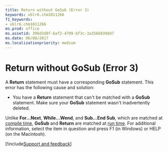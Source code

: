 ```yaml
---
title: Return without GoSub (Error 3)
keywords: vblr6.chm1011266
f1_keywords:
- vblr6.chm1011266
ms.prod: office
ms.assetid: 396d3d0f-6af2-4709-bf3c-3a35668398d7
ms.date: 06/08/2017
ms.localizationpriority: medium
---
```



# Return without GoSub (Error 3)

A **Return** statement must have a corresponding **GoSub** statement. This error has the following cause and solution:



- You have a **Return** statement that can't be matched with a **GoSub** statement. Make sure your **GoSub** statement wasn't inadvertently deleted.
    

Unlike **For...Next**, **While...Wend**, and **Sub...End Sub**, which are matched at [compile time](../../Glossary/vbe-glossary.md#compile-time), **GoSub** and **Return** are matched at [run time](../../Glossary/vbe-glossary.md#run-time).
For additional information, select the item in question and press F1 (in Windows) or HELP (on the Macintosh).

[!include[Support and feedback](~/includes/feedback-boilerplate.md)]